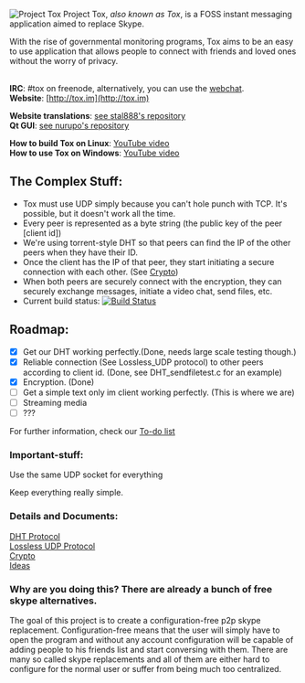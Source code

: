 ![Project Tox](https://rbt.asia/boards/g/img/0352/79/1373823047559.png "Project Tox")
Project Tox, _also known as Tox_, is a FOSS instant messaging application aimed to replace Skype.<br />

With the rise of governmental monitoring programs, Tox aims to be an easy to use application that allows people to connect with friends and loved ones without the worry of privacy.<br /> <br />




**IRC**: #tox on freenode, alternatively, you can use the [webchat](http://webchat.freenode.net/?channels=#tox).<br />
**Website**: [http://tox.im](http://tox.im)

**Website translations**: [see stal888's repository](https://github.com/stal888/ProjectTox-Website)<br/>
**Qt GUI**: [see nurupo's repository](https://github.com/nurupo/ProjectTox-Qt-GUI)

**How to build Tox on Linux**: [YouTube video](http://www.youtube.com/watch?v=M4WXE4VKmyg)<br />
**How to use Tox on Windows**: [YouTube video](http://www.youtube.com/watch?v=qg_j_sDb6WQ)

## The Complex Stuff:
+ Tox must use UDP simply because you can't hole punch with TCP. It's possible, but it doesn't work all the time.
+ Every peer is represented as a byte string (the public key of the peer [client id])
+ We're using torrent-style DHT so that peers can find the IP of the other peers when they have their ID.
+ Once the client has the IP of that peer, they start initiating a secure connection with each other. (See [Crypto](https://github.com/irungentoo/ProjectTox-Core/wiki/Crypto))
+ When both peers are securely connect with the encryption, they can securely exchange messages, initiate a video chat, send files, etc.<br />
+ Current build status: [![Build Status](https://travis-ci.org/irungentoo/ProjectTox-Core.png?branch=master)](https://travis-ci.org/irungentoo/ProjectTox-Core) 

## Roadmap:
- [x] Get our DHT working perfectly.(Done, needs large scale testing though.)
- [x] Reliable connection (See Lossless_UDP protocol) to other peers according to client id. (Done, see DHT_sendfiletest.c for an example)
- [x] Encryption. (Done)
- [ ] Get a simple text only im client working perfectly. (This is where we are)
- [ ] Streaming media
- [ ] ???

For further information, check our [To-do list](https://github.com/irungentoo/ProjectTox-Core/wiki/TODO)


### Important-stuff:

Use the same UDP socket for everything

Keep everything really simple.

### Details and Documents:

[DHT Protocol](https://github.com/irungentoo/ProjectTox-Core/wiki/DHT)<br />
[Lossless UDP Protocol](https://github.com/irungentoo/ProjectTox-Core/wiki/Lossless-UDP)<br />
[Crypto](https://github.com/irungentoo/ProjectTox-Core/wiki/Crypto)<br />
[Ideas](https://github.com/irungentoo/ProjectTox-Core/wiki/Ideas)

### Why are you doing this? There are already a bunch of free skype alternatives.
The goal of this project is to create a configuration-free p2p skype 
replacement. Configuration-free means that the user will simply have to open the program and 
without any account configuration will be capable of adding people to his 
friends list and start conversing with them. There are many so called skype replacements and all of them are either hard to 
configure for the normal user or suffer from being much too centralized.
